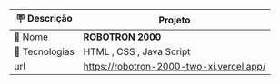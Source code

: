 | :placard: Descrição |  Projeto    |
| -------------  | --- |
| :open_file_folder: Nome        | **ROBOTRON 2000**
| :diamond_shape_with_a_dot_inside: Tecnologias | HTML , CSS , Java Script
| url   | https://robotron-2000-two-xi.vercel.app/
